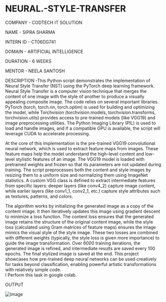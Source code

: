 # NEURAL.-STYLE-TRANSFER

COMPANY - CODTECH IT SOLUTION 

NAME - SIPRA SHARMA

INTERN ID - CT06DG741

DOMAIN - ARTIFICIAL INTELLIGENCE

DURATION - 6 WEEKS

MENTOR - NEELA SANTOSH 

DESCRIPTION -This Python script demonstrates the implementation of Neural Style Transfer (NST) using the PyTorch deep learning framework. Neural Style Transfer is a computer vision technique that merges the content of one image with the style of another to produce a visually appealing composite image. The code relies on several important libraries. PyTorch (torch, torch.nn, torch.optim) is used for building and optimizing the model, while Torchvision (torchvision.models, torchvision.transforms, torchvision.utils) provides access to pre-trained models (like VGG19) and image preprocessing utilities. The Python Imaging Library (PIL) is used to load and handle images, and if a compatible GPU is available, the script will leverage CUDA to accelerate processing.

At the core of this implementation is the pre-trained VGG19 convolutional neural network, which is used to extract feature maps from images. These feature maps help the model understand the high-level content and low-level stylistic features of an image. The VGG19 model is loaded with pretrained weights and frozen so that its parameters are not updated during training. The script preprocesses both the content and style images by resizing them to a uniform size and normalizing them using ImageNet statistics. A custom VGG class is defined to extract intermediate features from specific layers: deeper layers (like conv4_2) capture image content, while earlier layers (like conv1_1, conv2_1, etc.) capture style attributes such as textures, patterns, and colors.

The algorithm works by initializing the generated image as a copy of the content image. It then iteratively updates this image using gradient descent to minimize a loss function. The content loss ensures that the generated image retains the structure of the original content image, while the style loss (calculated using Gram matrices of feature maps) ensures the image mimics the visual style of the style image. These two losses are combined with different weights (typically, the style loss is given more importance) to guide the image transformation. Over 6000 training iterations, the generated image is refined, and intermediate results are saved every 100 epochs. The final stylized image is saved at the end. This project showcases how pre-trained deep neural networks can be used creatively for tasks beyond classification, enabling powerful artistic transformations with relatively simple code.  
I Perform this task in google colab.


OUTPUT 

![Image](https://github.com/user-attachments/assets/0cd7b4ee-f629-42a7-a008-526a809752ba)
